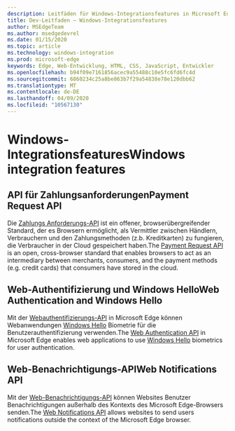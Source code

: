 ```yaml
---
description: Leitfäden für Windows-Integrationsfeatures in Microsoft Edge
title: Dev-Leitfaden – Windows-Integrationsfeatures
author: MSEdgeTeam
ms.author: msedgedevrel
ms.date: 01/15/2020
ms.topic: article
ms.technology: windows-integration
ms.prod: microsoft-edge
keywords: Edge, Web-Entwicklung, HTML, CSS, JavaScript, Entwickler
ms.openlocfilehash: b94f09e7161856acec9a55488c10e5fc6fd6fc4d
ms.sourcegitcommit: 6860234c25a8be863b7f29a54838e78e120dbb62
ms.translationtype: MT
ms.contentlocale: de-DE
ms.lasthandoff: 04/09/2020
ms.locfileid: "10567130"
---
```

# <span data-ttu-id="072b5-104">Windows-Integrationsfeatures</span><span class="sxs-lookup"><span data-stu-id="072b5-104">Windows integration features</span></span>

## <span data-ttu-id="072b5-105">API für Zahlungsanforderungen</span><span class="sxs-lookup"><span data-stu-id="072b5-105">Payment Request API</span></span>
<span data-ttu-id="072b5-106">Die [Zahlungs Anforderungs-API](./windows-integration/Payment-Request-API.md) ist ein offener, browserübergreifender Standard, der es Browsern ermöglicht, als Vermittler zwischen Händlern, Verbrauchern und den Zahlungsmethoden (z.b. Kreditkarten) zu fungieren, die Verbraucher in der Cloud gespeichert haben.</span><span class="sxs-lookup"><span data-stu-id="072b5-106">The [Payment Request API](./windows-integration/Payment-Request-API.md) is an open, cross-browser standard that enables browsers to act as an intermediary between merchants, consumers, and the payment methods (e.g. credit cards) that consumers have stored in the cloud.</span></span>

## <span data-ttu-id="072b5-107">Web-Authentifizierung und Windows Hello</span><span class="sxs-lookup"><span data-stu-id="072b5-107">Web Authentication and Windows Hello</span></span>
<span data-ttu-id="072b5-108">Mit der [Webauthentifizierungs-API](./windows-integration/web-authentication.md) in Microsoft Edge können Webanwendungen [Windows Hello](https://go.microsoft.com/fwlink/p/?LinkID=624961) Biometrie für die Benutzerauthentifizierung verwenden.</span><span class="sxs-lookup"><span data-stu-id="072b5-108">The [Web Authentication API](./windows-integration/web-authentication.md) in Microsoft Edge enables web applications to use [Windows Hello](https://go.microsoft.com/fwlink/p/?LinkID=624961) biometrics for user authentication.</span></span>

## <span data-ttu-id="072b5-109">Web-Benachrichtigungs-API</span><span class="sxs-lookup"><span data-stu-id="072b5-109">Web Notifications API</span></span>
<span data-ttu-id="072b5-110">Mit der [Web-Benachrichtigungs-API](./windows-integration/web-Notifications-API.md) können Websites Benutzer Benachrichtigungen außerhalb des Kontexts des Microsoft Edge-Browsers senden.</span><span class="sxs-lookup"><span data-stu-id="072b5-110">The [Web Notifications API](./windows-integration/web-Notifications-API.md) allows websites to send users notifications outside the context of the Microsoft Edge browser.</span></span>
